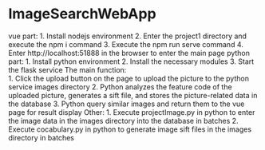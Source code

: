 # ImageSearchWebApp

vue part:
     1. Install nodejs environment
     2. Enter the project1 directory and execute the npm i command
     3. Execute the npm run serve command
     4. Enter http://localhost:51888 in the browser to enter the main page
python part:
     1. Install python environment
     2. Install the necessary modules
     3. Start the flask service
The main function:  
     1. Click the upload button on the page to upload the picture to the python service images directory
     2. Python analyzes the feature code of the uploaded picture, generates a sift file, and stores the picture-related data in the database
     3. Python query similar images and return them to the vue page for result display
Other:
     1. Execute projectImage.py in python to enter the image data in the images directory into the database in batches
     2. Execute cocabulary.py in python to generate image sift files in the images directory in batches
